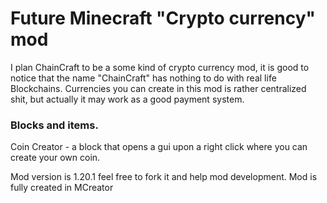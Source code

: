 # Future Minecraft "Crypto currency" mod

I plan ChainCraft to be a some kind of crypto currency mod, it is good to notice that the name "ChainCraft" has nothing to do with real life Blockchains.
Currencies you can create in this mod is rather centralized shit, but actually it may work as a good payment system.

### Blocks and items.
Coin Creator - a block that opens a gui upon a right click where you can create your own coin.

Mod version is 1.20.1 feel free to fork it and help mod development.
Mod is fully created in MCreator





